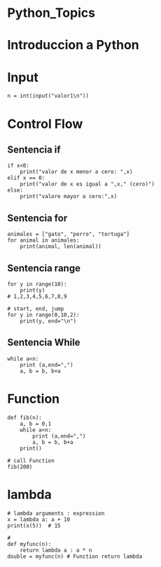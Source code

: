 # Python_Topics
<h1>Introduccion a Python</h1>

# Input
    n = int(input("valor1\n"))

# Control Flow

## Sentencia if

    if x<0:
        print("valor de x menor a cero: ",x)
    elif x == 0:
        print("valor de x es igual a ",x," (cero)")
    else:
        print("valore mayor a cero:",x) 

## Sentencia for

    animales = ["gato", "perro", "tortuga"]
    for animal in animales:
        print(animal, len(animal))

## Sentencia range

    for y in range(10):
        print(y)
    # 1,2,3,4,5,6,7,8,9

    # start, end, jump
    for y in range(0,10,2):
        print(y, end="\n")

## Sentencia While
    
    while a<n:
        print (a,end=",")
        a, b = b, b+a

# Function

    def fib(n):
        a, b = 0,1
        while a<n:
            print (a,end=",")
            a, b = b, b+a
        print()

    # call Function
    fib(200)


# lambda

    # lambda arguments : expression
    x = lambda a: a + 10
    print(x(5))  # 15

    # 
    def myfunc(n):
        return lambda a : a * n
    double = myfunc(n) # Function return lambda
